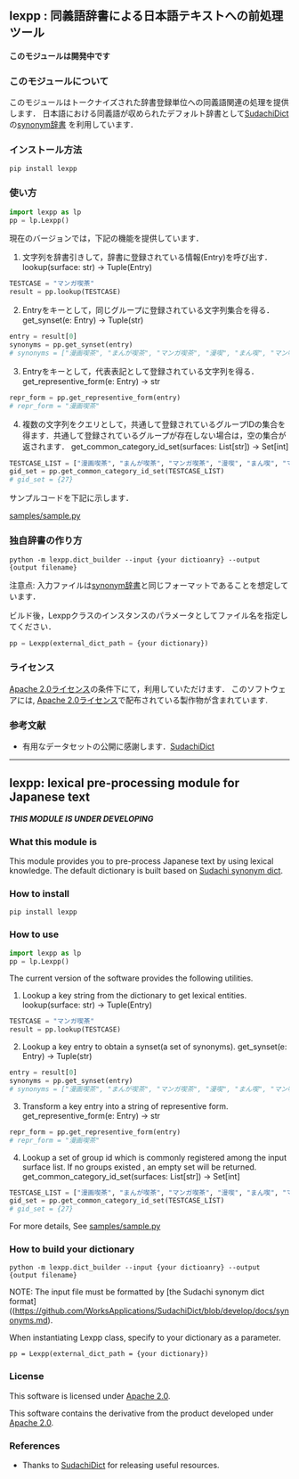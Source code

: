## lexpp : 同義語辞書による日本語テキストへの前処理ツール

**このモジュールは開発中です**

### このモジュールについて

このモジュールはトークナイズされた辞書登録単位への同義語関連の処理を提供します．
日本語における同義語が収められたデフォルト辞書として[SudachiDict](https://github.com/WorksApplications/SudachiDict)の[synonym辞書](https://github.com/WorksApplications/SudachiDict/blob/develop/docs/synonyms.md)
を利用しています．

### インストール方法

```pip install lexpp```

### 使い方

```python
import lexpp as lp
pp = lp.Lexpp()
```

現在のバージョンでは，下記の機能を提供しています．

1. 文字列を辞書引きして，辞書に登録されている情報(Entry)を呼び出す．  lookup(surface: str) -> Tuple(Entry)
```python
TESTCASE = "マンガ喫茶"
result = pp.lookup(TESTCASE)
```

2. Entryをキーとして，同じグループに登録されている文字列集合を得る．  get_synset(e: Entry) -> Tuple(str)
```python
entry = result[0]
synonyms = pp.get_synset(entry)
# synonyms = ["漫画喫茶", "まんが喫茶", "マンガ喫茶", "漫喫", "まん喫", "マン喫"]
```

3. Entryをキーとして，代表表記として登録されている文字列を得る．      get_representive_form(e: Entry) -> str
```python
repr_form = pp.get_representive_form(entry)
# repr_form = "漫画喫茶"
```

4. 複数の文字列をクエリとして，共通して登録されているグループIDの集合を得ます．共通して登録されているグループが存在しない場合は，空の集合が返されます． get_common_category_id_set(surfaces: List[str]) -> Set[int]
```python
TESTCASE_LIST = ["漫画喫茶", "まんが喫茶", "マンガ喫茶", "漫喫", "まん喫", "マン喫"]
gid_set = pp.get_common_category_id_set(TESTCASE_LIST)
# gid_set = {27}
```

サンプルコードを下記に示します．

[samples/sample.py](samples/sample.py)

### 独自辞書の作り方

```python -m lexpp.dict_builder --input {your dictioanry} --output {output filename}```

注意点: 入力ファイルは[synonym辞書](https://github.com/WorksApplications/SudachiDict/blob/develop/docs/synonyms.md)と同じフォーマットであることを想定しています．

ビルド後，Lexppクラスのインスタンスのパラメータとしてファイル名を指定してください．

```python
pp = Lexpp(external_dict_path = {your dictionary})
```

### ライセンス

[Apache 2.0ライセンス](http://www.apache.org/licenses/LICENSE-2.0)の条件下にて，利用していただけます．
このソフトウェアには, [Apache 2.0ライセンス](http://www.apache.org/licenses/LICENSE-2.0)で配布されている製作物が含まれています.

### 参考文献

* 有用なデータセットの公開に感謝します．[SudachiDict](https://github.com/WorksApplications/SudachiDict)

------------------------------------

## lexpp: lexical pre-processing module for Japanese text

***THIS MODULE IS UNDER DEVELOPING***

### What this module is

  This module provides you to pre-process Japanese text by using lexical knowledge. The default dictionary is built based on [Sudachi synonym dict](https://github.com/WorksApplications/SudachiDict/blob/develop/docs/synonyms.md).


### How to install
```pip install lexpp```

### How to use

```python
import lexpp as lp
pp = lp.Lexpp()
```

The current version of the software provides the following utilities.

1. Lookup a key string from the dictionary to get lexical entities.    lookup(surface: str) -> Tuple(Entry)
```python
TESTCASE = "マンガ喫茶"
result = pp.lookup(TESTCASE)
```
2. Lookup a key entry to obtain a synset(a set of synonyms).  get_synset(e: Entry) -> Tuple(str)
```python
entry = result[0]
synonyms = pp.get_synset(entry)
# synonyms = ["漫画喫茶", "まんが喫茶", "マンガ喫茶", "漫喫", "まん喫", "マン喫"]
```
3. Transform a key entry into a string of representive form.  get_representive_form(e: Entry) -> str
```python
repr_form = pp.get_representive_form(entry)
# repr_form = "漫画喫茶"
```
4. Lookup a set of group id which is commonly registered among the input surface list. If no groups existed , an empty set will be returned.  get_common_category_id_set(surfaces: List[str]) -> Set[int]
```python
TESTCASE_LIST = ["漫画喫茶", "まんが喫茶", "マンガ喫茶", "漫喫", "まん喫", "マン喫"]
gid_set = pp.get_common_category_id_set(TESTCASE_LIST)
# gid_set = {27}
```

For more details, See [samples/sample.py](samples/sample.py)

### How to build your dictionary

```python -m lexpp.dict_builder --input {your dictioanry} --output {output filename}```

NOTE: The input file must be formatted by [the Sudachi synonym dict format]((https://github.com/WorksApplications/SudachiDict/blob/develop/docs/synonyms.md).

When instantiating Lexpp class, specify to your dictionary as a parameter.

```pp = Lexpp(external_dict_path = {your dictionary})```

### License

This software is licensed under [Apache 2.0](http://www.apache.org/licenses/LICENSE-2.0).

This software contains the derivative from the product developed under [Apache 2.0](http://www.apache.org/licenses/LICENSE-2.0).

### References
* Thanks to [SudachiDict](https://github.com/WorksApplications/SudachiDict) for releasing useful resources.
